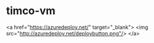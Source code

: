 # timco-vm
&lt;a href="https://azuredeploy.net/" target="_blank"&gt;
    &lt;img src="http://azuredeploy.net/deploybutton.png"/&gt;
&lt;/a&gt;
